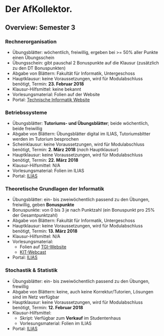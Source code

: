 # Der AfKollektor.

## Overview: Semester 3

### Rechnerorganisation

- Übungsblätter: wöchentlich, freiwillig, ergeben bei >= 50% aller Punkte einen Übungsschein
- Übungsschein: gibt pauschal 2 Bonuspunkte auf die Klausur (zusätzlich zu den DT Bonuspunkten)
- Abgabe von Blättern: Fakultät für Informatik, Untergeschoss
- Hauptklausur: keine Voraussetzungen, wird für Modulabschluss benötigt, Termin: **23. Februar 2018**
- Klausur-Hilfsmittel: keine bekannt
- Vorlesungsmaterial: Folien auf der Website
- Portal: [Technische Informatik Website](http://ti.ira.uka.de/TI-2/)

### Betriebssysteme

- Übungsblätter: **Tutoriums- und Übungsblätter**; beide wöchentlich, beide freiwillig
- Abgabe von Blättern: Übungsblätter digital im ILIAS, Tutoriumsbltter werden im Tutorium besprochen
- Scheinklausur: keine Voraussetzungen, wird für Modulabschluss benötigt, Termin: **2. März 2018** (*nach* Hauptklausur)
- Hauptklausur: keine Voraussetzungen, wird für Modulabschluss benötigt, Termin: **22. März 2018**
- Klausur-Hilfsmittel: N/A
- Vorlesungsmaterial: Folien im ILIAS
- Portal: [ILIAS](https://ilias.studium.kit.edu)

### Theoretische Grundlagen der Informatik

- Übungsblätter: ein- bis zweiwöchentlich passend zu den Übungen, freiwillig, geben **Bonuspunkte**
- Bonuspunkte: von 0 bis 3 je nach Punktzahl (ein Bonuspunkt pro 25% der Gesamtpunktzahl)
- Abgabe von Blättern: Fakultät für Informatik, Untergeschoss
- Hauptklausur: keine Voraussetzungen, wird für Modulabschluss benötigt, Termin: **13. März 2018**
- Klausur-Hilfsmittel: N/A
- Vorlesungsmaterial:
    - Folien auf [TGI-Website](https://i11www.iti.kit.edu/teaching/winter2017/tgi/index)
    - [KIT-Webcast](https://www.youtube.com/playlist?list=PLfk0Dfh13pBPYvUfB0C_qjhtsvh5Dj9ys)
- Portal: [ILIAS](https://ilias.studium.kit.edu)

### Stochastik & Statistik

- Übungsblätter: ein- bis zweiwöchentlich passend zu den Übungen, frewillig
- Abgabe von Blättern: keine, auch keine Korrektur/Tutorien, Lösungen sind im Netz verfügbar
- Hauptklausur: keine Voraussetzungen, wird für Modulabschluss benötigt, Termin: **12. Februar 2018**
- Klausur-Hilfsmittel:
    - Skript: Verfügbar zum **Verkauf** im Studentenhaus
    - Vorlesungsmaterial: Folien im ILIAS
- Portal: [ILIAS](https://ilias.studium.kit.edu)
